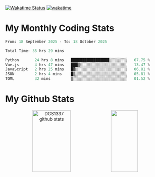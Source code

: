 [![Wakatime Status](https://github.com/noopurphalak/noopurphalak/workflows/wakatime-status-update/badge.svg)](https://github.com/noopurphalak/noopurphalak/actions/workflows/main.yml)
[![wakatime](https://wakatime.com/badge/user/80ace140-ef40-4fdd-b8ed-f3be3d2e1aea.svg)](https://wakatime.com/@80ace140-ef40-4fdd-b8ed-f3be3d2e1aea)

# My Monthly Coding Stats

<!--START_SECTION:waka-->

```python
From: 18 September 2025 - To: 18 October 2025

Total Time: 35 hrs 29 mins

Python       24 hrs 8 mins   █████████████████░░░░░░░░   67.75 %
Vue.js       4 hrs 47 mins   ███▒░░░░░░░░░░░░░░░░░░░░░   13.47 %
JavaScript   2 hrs 25 mins   █▓░░░░░░░░░░░░░░░░░░░░░░░   06.81 %
JSON         2 hrs 4 mins    █▒░░░░░░░░░░░░░░░░░░░░░░░   05.81 %
TOML         32 mins         ▒░░░░░░░░░░░░░░░░░░░░░░░░   01.52 %
```

<!--END_SECTION:waka-->

# My Github Stats
<div style="text-align: center;">
  <img width="49%" height="195px" src="https://github-readme-stats-sigma-five.vercel.app/api?username=noopurphalak&show_icons=true&count_private=true&hide_border=true&title_color=00FFFF&icon_color=00FFFF&text_color=00FFFF&bg_color=0d1117" alt="DGS1337 github stats" />
  <img width="41%" height="195px" src="https://github-readme-stats-sigma-five.vercel.app/api/top-langs/?username=noopurphalak&layout=compact&hide_border=true&title_color=00FFFF&text_color=00FFFF&bg_color=0d1117" />
</div>
